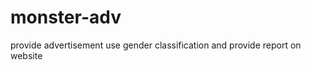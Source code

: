 monster-adv
===========

provide advertisement use gender classification and provide report on website
